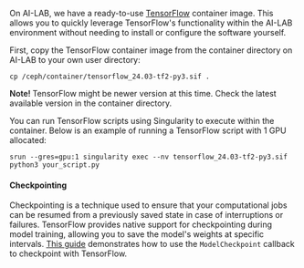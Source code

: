 On AI-LAB, we have a ready-to-use [TensorFlow](https://www.tensorflow.org/) container image. This allows you to quickly leverage TensorFlow's functionality within the AI-LAB environment without needing to install or configure the software yourself.

First, copy the TensorFlow container image from the container directory on AI-LAB to your own user directory:

```console
cp /ceph/container/tensorflow_24.03-tf2-py3.sif .
```

<span style="font-weight: 600;">Note! </span>TensorFlow might be newer version at this time. Check the latest available version in the container directory.

You can run TensorFlow scripts using Singularity to execute within the container. Below is an example of running a TensorFlow script with 1 GPU allocated:

```
srun --gres=gpu:1 singularity exec --nv tensorflow_24.03-tf2-py3.sif python3 your_script.py
```

#### Checkpointing
Checkpointing is a technique used to ensure that your computational jobs can be resumed from a previously saved state in case of interruptions or failures. TensorFlow provides native support for checkpointing during model training, allowing you to save the model's weights at specific intervals. [This guide](/additional-guides/checkpointing/#tensorflow-model-checkpointing) demonstrates how to use the `ModelCheckpoint` callback to checkpoint with TensorFlow. 

